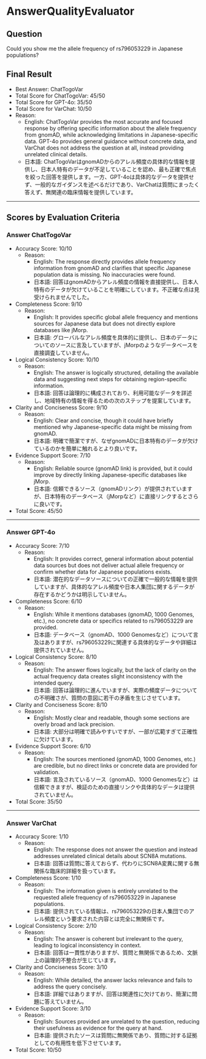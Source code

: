 # AnswerQualityEvaluator

## Question

Could you show me the allele frequency of rs796053229 in Japanese populations?

## Final Result

- Best Answer: ChatTogoVar
- Total Score for ChatTogoVar: 45/50
- Total Score for GPT-4o: 35/50
- Total Score for VarChat: 10/50
- Reason:
  - English: ChatTogoVar provides the most accurate and focused response by offering specific information about the allele frequency from gnomAD, while acknowledging limitations in Japanese-specific data. GPT-4o provides general guidance without concrete data, and VarChat does not address the question at all, instead providing unrelated clinical details.
  - 日本語: ChatTogoVarはgnomADからのアレル頻度の具体的な情報を提供し、日本人特有のデータが不足していることを認め、最も正確で焦点を絞った回答を提供します。一方、GPT-4oは具体的なデータを提供せず、一般的なガイダンスを述べるだけであり、VarChatは質問にまったく答えず、無関連の臨床情報を提供しています。

---

## Scores by Evaluation Criteria

### Answer ChatTogoVar
- Accuracy Score: 10/10
  - Reason: 
    - English: The response directly provides allele frequency information from gnomAD and clarifies that specific Japanese population data is missing. No inaccuracies were found.
    - 日本語: 回答はgnomADからアレル頻度の情報を直接提供し、日本人特有のデータが欠けていることを明確にしています。不正確な点は見受けられませんでした。
- Completeness Score: 9/10
  - Reason: 
    - English: It provides specific global allele frequency and mentions sources for Japanese data but does not directly explore databases like jMorp.
    - 日本語: グローバルなアレル頻度を具体的に提供し、日本のデータについてのソースに言及していますが、jMorpのようなデータベースを直接調査していません。
- Logical Consistency Score: 10/10
  - Reason: 
    - English: The answer is logically structured, detailing the available data and suggesting next steps for obtaining region-specific information.
    - 日本語: 回答は論理的に構成されており、利用可能なデータを詳述し、地域特有の情報を得るための次のステップを提案しています。
- Clarity and Conciseness Score: 9/10
  - Reason: 
    - English: Clear and concise, though it could have briefly mentioned why Japanese-specific data might be missing from gnomAD.
    - 日本語: 明確で簡潔ですが、なぜgnomADに日本特有のデータが欠けているのかを簡単に触れるとより良いです。
- Evidence Support Score: 7/10
  - Reason: 
    - English: Reliable source (gnomAD link) is provided, but it could improve by directly linking Japanese-specific databases like jMorp.
    - 日本語: 信頼できるソース（gnomADリンク）が提供されていますが、日本特有のデータベース（jMorpなど）に直接リンクするとさらに良いです。
- Total Score: 45/50

---

### Answer GPT-4o
- Accuracy Score: 7/10
  - Reason: 
    - English: It provides correct, general information about potential data sources but does not deliver actual allele frequency or confirm whether data for Japanese populations exists.
    - 日本語: 潜在的なデータソースについての正確で一般的な情報を提供していますが、具体的なアレル頻度や日本人集団に関するデータが存在するかどうかは明示していません。
- Completeness Score: 6/10
  - Reason: 
    - English: While it mentions databases (gnomAD, 1000 Genomes, etc.), no concrete data or specifics related to rs796053229 are provided.
    - 日本語: データベース（gnomAD、1000 Genomesなど）について言及はありますが、rs796053229に関連する具体的なデータや詳細は提供されていません。
- Logical Consistency Score: 8/10
  - Reason: 
    - English: The answer flows logically, but the lack of clarity on the actual frequency data creates slight inconsistency with the intended query.
    - 日本語: 回答は論理的に進んでいますが、実際の頻度データについての不明確さが、質問の意図に若干の矛盾を生じさせています。
- Clarity and Conciseness Score: 8/10
  - Reason: 
    - English: Mostly clear and readable, though some sections are overly broad and lack precision.
    - 日本語: 大部分は明確で読みやすいですが、一部が広範すぎて正確性に欠けています。
- Evidence Support Score: 6/10
  - Reason: 
    - English: The sources mentioned (gnomAD, 1000 Genomes, etc.) are credible, but no direct links or concrete data are provided for validation.
    - 日本語: 言及されているソース（gnomAD、1000 Genomesなど）は信頼できますが、検証のための直接リンクや具体的なデータは提供されていません。
- Total Score: 35/50

---

### Answer VarChat
- Accuracy Score: 1/10
  - Reason: 
    - English: The response does not answer the question and instead addresses unrelated clinical details about SCN8A mutations.
    - 日本語: 回答は質問に答えておらず、代わりにSCN8A変異に関する無関係な臨床的詳細を扱っています。
- Completeness Score: 1/10
  - Reason: 
    - English: The information given is entirely unrelated to the requested allele frequency of rs796053229 in Japanese populations.
    - 日本語: 提供されている情報は、rs796053229の日本人集団でのアレル頻度という要求された内容とは完全に無関係です。
- Logical Consistency Score: 2/10
  - Reason: 
    - English: The answer is coherent but irrelevant to the query, leading to logical inconsistency in context.
    - 日本語: 回答は一貫性がありますが、質問と無関係であるため、文脈上の論理的不整合が生じています。
- Clarity and Conciseness Score: 3/10
  - Reason: 
    - English: While detailed, the answer lacks relevance and fails to address the query concisely.
    - 日本語: 詳細ではありますが、回答は関連性に欠けており、簡潔に問題に答えていません。
- Evidence Support Score: 3/10
  - Reason: 
    - English: Sources provided are unrelated to the question, reducing their usefulness as evidence for the query at hand.
    - 日本語: 提供されたソースは質問に無関係であり、質問に対する証拠としての有用性を低下させています。
- Total Score: 10/50